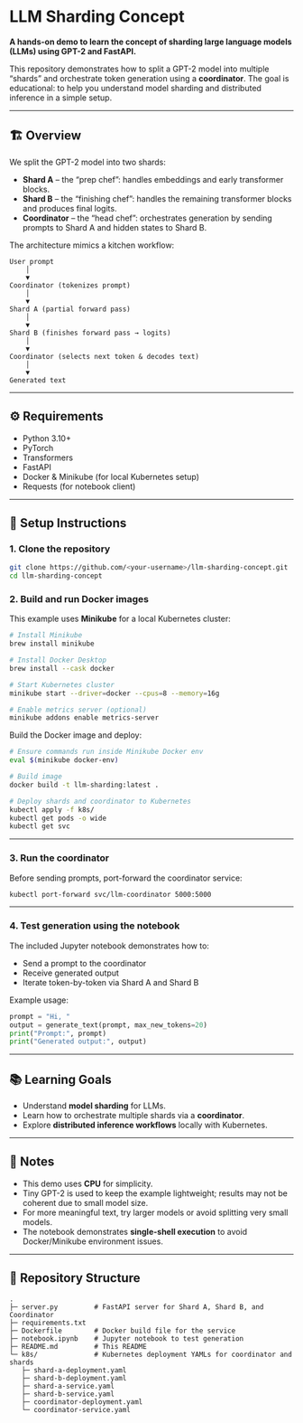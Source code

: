 # LLM Sharding Concept

**A hands-on demo to learn the concept of sharding large language models (LLMs) using GPT-2 and FastAPI.**

This repository demonstrates how to split a GPT-2 model into multiple “shards” and orchestrate token generation using a **coordinator**. The goal is educational: to help you understand model sharding and distributed inference in a simple setup.

---

## 🏗️ Overview

We split the GPT-2 model into two shards:

- **Shard A** – the “prep chef”: handles embeddings and early transformer blocks.
- **Shard B** – the “finishing chef”: handles the remaining transformer blocks and produces final logits.
- **Coordinator** – the “head chef”: orchestrates generation by sending prompts to Shard A and hidden states to Shard B.

The architecture mimics a kitchen workflow:

```
User prompt
    │
    ▼
Coordinator (tokenizes prompt)
    │
    ▼
Shard A (partial forward pass)
    │
    ▼
Shard B (finishes forward pass → logits)
    │
    ▼
Coordinator (selects next token & decodes text)
    │
    ▼
Generated text
```

---

## ⚙️ Requirements

- Python 3.10+
- PyTorch
- Transformers
- FastAPI
- Docker & Minikube (for local Kubernetes setup)
- Requests (for notebook client)

---

## 🚀 Setup Instructions

### 1. Clone the repository

```bash
git clone https://github.com/<your-username>/llm-sharding-concept.git
cd llm-sharding-concept
```

### 2. Build and run Docker images

This example uses **Minikube** for a local Kubernetes cluster:

```bash
# Install Minikube
brew install minikube

# Install Docker Desktop
brew install --cask docker

# Start Kubernetes cluster
minikube start --driver=docker --cpus=8 --memory=16g

# Enable metrics server (optional)
minikube addons enable metrics-server
```

Build the Docker image and deploy:

```bash
# Ensure commands run inside Minikube Docker env
eval $(minikube docker-env)

# Build image
docker build -t llm-sharding:latest .

# Deploy shards and coordinator to Kubernetes
kubectl apply -f k8s/
kubectl get pods -o wide
kubectl get svc
```

---

### 3. Run the coordinator

Before sending prompts, port-forward the coordinator service:

```bash
kubectl port-forward svc/llm-coordinator 5000:5000
```

---

### 4. Test generation using the notebook

The included Jupyter notebook demonstrates how to:

- Send a prompt to the coordinator
- Receive generated output
- Iterate token-by-token via Shard A and Shard B

Example usage:

```python
prompt = "Hi, "
output = generate_text(prompt, max_new_tokens=20)
print("Prompt:", prompt)
print("Generated output:", output)
```

---

## 📚 Learning Goals

- Understand **model sharding** for LLMs.
- Learn how to orchestrate multiple shards via a **coordinator**.
- Explore **distributed inference workflows** locally with Kubernetes.

---

## 📝 Notes

- This demo uses **CPU** for simplicity.
- Tiny GPT-2 is used to keep the example lightweight; results may not be coherent due to small model size.
- For more meaningful text, try larger models or avoid splitting very small models.
- The notebook demonstrates **single-shell execution** to avoid Docker/Minikube environment issues.

---

## 📁 Repository Structure

```
.
├─ server.py         # FastAPI server for Shard A, Shard B, and Coordinator
├─ requirements.txt
├─ Dockerfile        # Docker build file for the service
├─ notebook.ipynb    # Jupyter notebook to test generation
├─ README.md         # This README
└─ k8s/              # Kubernetes deployment YAMLs for coordinator and shards
   ├─ shard-a-deployment.yaml
   ├─ shard-b-deployment.yaml
   ├─ shard-a-service.yaml
   ├─ shard-b-service.yaml
   ├─ coordinator-deployment.yaml
   └─ coordinator-service.yaml
```